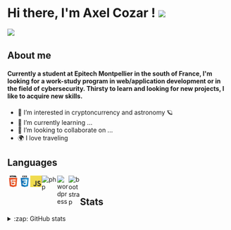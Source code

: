 
# Hi there, I'm Axel Cozar ! <img src="https://media.giphy.com/media/hvRJCLFzcasrR4ia7z/giphy.gif" width="30px">

<a href="https://www.linkedin.com/in/axel-cozar-aa7226179/" target="_blank"><img src="https://img.shields.io/badge/linkedin-%230077B5.svg?&style=for-the-badge&logo=linkedin&logoColor=white"/></a>



## About me

#### Currently a student at Epitech Montpellier in the south of France, I'm looking for a work-study program in web/application development or in the field of cybersecurity. Thirsty to learn and looking for new projects, I like to acquire new skills.

- 👀 I’m interested in cryptoncurrency and astronomy 🪐
- 🌱 I’m currently learning ...
- 💞️ I’m looking to collaborate on ...
- 🌍 I love traveling

## Languages

<img align="left" alt="HTML5" width="26px" src="https://raw.githubusercontent.com/github/explore/80688e429a7d4ef2fca1e82350fe8e3517d3494d/topics/html/html.png" />
<img align="left" alt="CSS3" width="26px" src="https://raw.githubusercontent.com/github/explore/80688e429a7d4ef2fca1e82350fe8e3517d3494d/topics/css/css.png" />
<img align="left" alt="JavaScript" width="26px" src="https://raw.githubusercontent.com/github/explore/80688e429a7d4ef2fca1e82350fe8e3517d3494d/topics/javascript/javascript.png" />
<img align="left" width="35px" alt="php" src="https://www.vectorlogo.zone/logos/php/php-icon.svg">
<img align="left" width="26px" alt="wordpress" src="https://www.vectorlogo.zone/logos/wordpress/wordpress-icon.svg">
<img align="left" width="26px" alt="bootstrap" src="https://www.vectorlogo.zone/logos/getbootstrap/getbootstrap-icon.svg">

<br>

## Stats

<details>
<summary>:zap: GitHub stats</summary>
<img width="45%" src="https://github-readme-stats.vercel.app/api?username=Cozarax&show_icons=true&langs_count=8" alt="Cozarax github stats" />
<img width="45%" src="https://github-readme-stats.vercel.app/api/top-langs/?username=Cozarax&show_icons=true&layout=compact" alt="Axel Cozar's github stats" /> 
</details>
<!---
Cozarax/Cozarax is a ✨ special ✨ repository because its `README.md` (this file) appears on your GitHub profile.
You can click the Preview link to take a look at your changes.
--->
